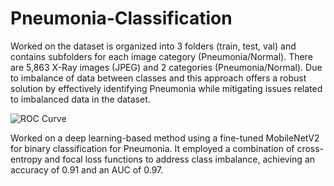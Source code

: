 # Pneumonia-Classification

Worked on the dataset is organized into 3 folders (train, test, val) and contains subfolders for each image category (Pneumonia/Normal). There are 5,863 X-Ray images (JPEG) and 2 categories (Pneumonia/Normal). Due to imbalance of data between classes and this approach offers a robust solution by effectively identifying Pneumonia while mitigating issues related to imbalanced data in the dataset.
 
 
![ROC Curve](https://github.com/parththirwani/Pneumonia-Classification/assets/124462644/3df49597-4d31-4340-846e-c28cbd84e6a0)

Worked on a deep learning-based method using a fine-tuned MobileNetV2 for binary classification for Pneumonia. It employed a combination of cross-entropy and focal loss functions to address class imbalance, achieving an accuracy of 0.91 and an AUC of 0.97.

